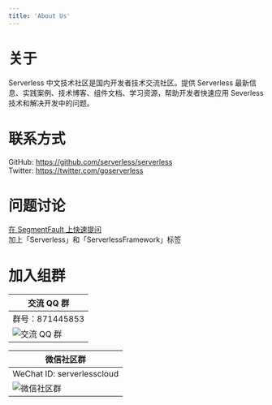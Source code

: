 ```yaml
---
title: 'About Us'
---
```

<div id="about">

# 关于

Serverless 中文技术社区是国内开发者技术交流社区。提供 Serverless 最新信息、实践案例、技术博客、组件文档、学习资源，帮助开发者快速应用 Severless 技术和解决开发中的问题。

</div>

<div id="contact">

# 联系方式

GitHub: <https://github.com/serverless/serverless><br/>
Twitter: <https://twitter.com/goserverless>

</div>

<div id="question">

# 问题讨论

[在 SegmentFault 上快速提问](https://segmentfault.com/t/serverlessframework)<br/>
加上「Serverless」和「ServerlessFramework」标签

</div>

<div id="qrcode">

# 加入组群

<p>

| 交流 QQ 群                                                                         |
| ---------------------------------------------------------------------------------- |
| 群号：871445853                                                                    |  |
| ![交流 QQ 群](https://main.qcloudimg.com/raw/47e4a71d8d057e6486625c17d57599a3.jpg) |

| 微信社区群                                                                                                                                    |
| --------------------------------------------------------------------------------------------------------------------------------------------- |
| WeChat ID: serverlesscloud                                                                                                                    |
| ![微信社区群](https://serverlesscn-1253970226.cos-website.ap-hongkong.myqcloud.com/static/wechat_qrcode-6c112b3032c65503a4b95e7cf9904de8.jpg) |

</p>

</div>
